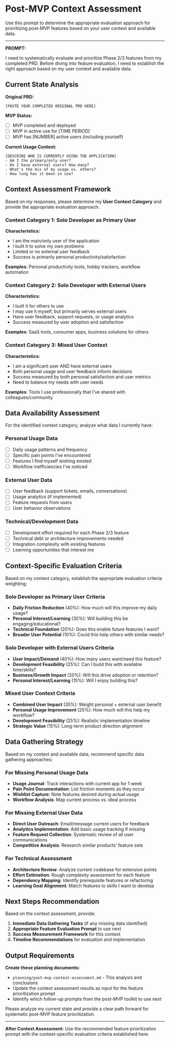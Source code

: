# Post-MVP Context Assessment

Use this prompt to determine the appropriate evaluation approach for prioritizing post-MVP features based on your user context and available data.

---

**PROMPT:**

I need to systematically evaluate and prioritize Phase 2/3 features from my completed PRD. Before diving into feature evaluation, I need to establish the right approach based on my user context and available data.

## Current State Analysis

**Original PRD:**
```
[PASTE YOUR COMPLETED ORIGINAL PRD HERE]
```

**MVP Status:**
- [ ] MVP completed and deployed
- [ ] MVP in active use for [TIME PERIOD]
- [ ] MVP has [NUMBER] active users (including yourself)

**Current Usage Context:**
```
[DESCRIBE WHO IS CURRENTLY USING THE APPLICATION]
- Am I the primary/only user? 
- Do I have external users? How many?
- What's the mix of my usage vs. others?
- How long has it been in use?
```

## Context Assessment Framework

Based on my responses, please determine my **User Context Category** and provide the appropriate evaluation approach:

### Context Category 1: Solo Developer as Primary User
**Characteristics:**
- I am the main/only user of the application
- I built it to solve my own problems
- Limited or no external user feedback
- Success is primarily personal productivity/satisfaction

**Examples**: Personal productivity tools, hobby trackers, workflow automation

### Context Category 2: Solo Developer with External Users  
**Characteristics:**
- I built it for others to use
- I may use it myself, but primarily serves external users
- Have user feedback, support requests, or usage analytics
- Success measured by user adoption and satisfaction

**Examples**: SaaS tools, consumer apps, business solutions for others

### Context Category 3: Mixed User Context
**Characteristics:**
- I am a significant user AND have external users
- Both personal usage and user feedback inform decisions
- Success measured by both personal satisfaction and user metrics
- Need to balance my needs with user needs

**Examples**: Tools I use professionally that I've shared with colleagues/community

## Data Availability Assessment

For the identified context category, analyze what data I currently have:

### Personal Usage Data
- [ ] Daily usage patterns and frequency
- [ ] Specific pain points I've encountered
- [ ] Features I find myself wishing existed
- [ ] Workflow inefficiencies I've noticed

### External User Data
- [ ] User feedback (support tickets, emails, conversations)
- [ ] Usage analytics (if implemented)
- [ ] Feature requests from users
- [ ] User behavior observations

### Technical/Development Data
- [ ] Development effort required for each Phase 2/3 feature
- [ ] Technical debt or architecture improvements needed
- [ ] Integration complexity with existing features
- [ ] Learning opportunities that interest me

## Context-Specific Evaluation Criteria

Based on my context category, establish the appropriate evaluation criteria weighting:

### Solo Developer as Primary User Criteria
- **Daily Friction Reduction** (40%): How much will this improve my daily usage?
- **Personal Interest/Learning** (30%): Will building this be engaging/educational?
- **Technical Foundation** (20%): Does this enable future features I want?
- **Broader User Potential** (10%): Could this help others with similar needs?

### Solo Developer with External Users Criteria  
- **User Impact/Demand** (40%): How many users want/need this feature?
- **Development Feasibility** (25%): Can I build this with available time/skills?
- **Business/Growth Impact** (20%): Will this drive adoption or retention?
- **Personal Interest/Learning** (15%): Will I enjoy building this?

### Mixed User Context Criteria
- **Combined User Impact** (35%): Weight personal + external user benefit
- **Personal Usage Improvement** (25%): How much will this help my workflow?
- **Development Feasibility** (25%): Realistic implementation timeline
- **Strategic Value** (15%): Long-term product direction alignment

## Data Gathering Strategy

Based on my context and available data, recommend specific data gathering approaches:

### For Missing Personal Usage Data
- **Usage Journal**: Track interactions with current app for 1 week
- **Pain Point Documentation**: List friction moments as they occur
- **Wishlist Capture**: Note features desired during actual usage
- **Workflow Analysis**: Map current process vs. ideal process

### For Missing External User Data
- **Direct User Outreach**: Email/message current users for feedback
- **Analytics Implementation**: Add basic usage tracking if missing
- **Feature Request Collection**: Systematic review of all user communications
- **Competitive Analysis**: Research similar products' feature sets

### For Technical Assessment
- **Architecture Review**: Analyze current codebase for extension points
- **Effort Estimation**: Rough complexity assessment for each feature
- **Dependency Mapping**: Identify prerequisite features or refactoring
- **Learning Goal Alignment**: Match features to skills I want to develop

## Next Steps Recommendation

Based on the context assessment, provide:

1. **Immediate Data Gathering Tasks** (if any missing data identified)
2. **Appropriate Feature Evaluation Prompt** to use next
3. **Success Measurement Framework** for this context
4. **Timeline Recommendations** for evaluation and implementation

## Output Requirements

**Create these planning documents:**
- `planning/post-mvp-context-assessment.md` - This analysis and conclusions
- Update the context assessment results as input for the feature prioritization prompt
- Identify which follow-up prompts from the post-MVP toolkit to use next

Please analyze my current state and provide a clear path forward for systematic post-MVP feature prioritization.

---

**After Context Assessment:** Use the recommended feature prioritization prompt with the context-specific evaluation criteria established here.